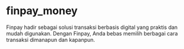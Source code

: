 # finpay_money

Finpay hadir sebagai solusi transaksi berbasis digital yang praktis dan mudah digunakan. Dengan Finpay, Anda bebas memilih berbagai cara transaksi dimanapun dan kapanpun.

